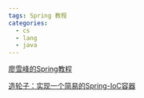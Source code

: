 ```yaml
---
tags: Spring 教程
categories:
  - cs
  - lang
  - java
---
```




[廖雪峰的Spring教程](https://www.liaoxuefeng.com/wiki/1252599548343744/1282381977747489)

[造轮子：实现一个简易的Spring-IoC容器](https://depp.wang/2020/04/19/realize-a-simple-spring-ioc-container/)